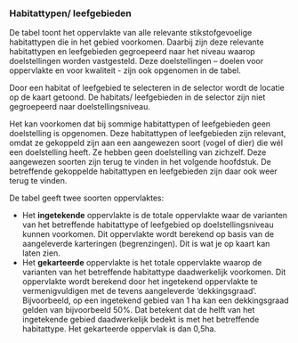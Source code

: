 ### Habitattypen/ leefgebieden

De tabel toont het oppervlakte van alle relevante stikstofgevoelige habitattypen die in het gebied voorkomen. Daarbij zijn deze relevante habitattypen en leefgebieden gegroepeerd naar het niveau waarop doelstellingen worden vastgesteld. Deze doelstellingen – doelen voor oppervlakte en voor kwaliteit - zijn ook opgenomen in de tabel.

Door een habitat of leefgebied te selecteren in de selector wordt de locatie op de kaart getoond. De habitats/ leefgebieden in de selector zijn niet gegroepeerd naar doelstellingsniveau. 

Het kan voorkomen dat bij sommige habitattypen of leefgebieden geen doelstelling is opgenomen. Deze habitattypen of leefgebieden zijn relevant, omdat ze gekoppeld zijn aan een aangewezen soort (vogel of dier) die wél een doelstelling heeft. Ze hebben geen doelstelling van zichzelf. Deze aangewezen soorten zijn terug te vinden in het volgende hoofdstuk. De betreffende gekoppelde habitattypen en leefgebieden zijn daar ook weer terug te vinden.

De tabel geeft twee soorten oppervlaktes:

- Het **ingetekende** oppervlakte is de totale oppervlakte waar de varianten van het betreffende habitattype of leefgebied op doelstellingsniveau kunnen voorkomen. Dit oppervlakte wordt berekend op basis van de aangeleverde karteringen (begrenzingen). Dit is wat je op kaart kan laten zien.
- Het **gekarteerde** oppervlakte is het totale oppervlakte waarop de varianten van het betreffende habitattype daadwerkelijk voorkomen. Dit oppervlakte wordt berekend door het ingetekend oppervlakte te vermenigvuldigen met de tevens aangeleverde ‘dekkingsgraad’. Bijvoorbeeld, op een ingetekend gebied van 1 ha kan een dekkingsgraad gelden van bijvoorbeeld 50%. Dat betekent dat de helft van het ingetekende gebied daadwerkelijk bedekt is met het betreffende habitattype. Het gekarteerde oppervlak is dan 0,5ha.

